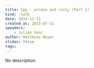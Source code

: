 ```yaml
---
title: Cpp - arcane and rusty (Part 1)
kind: :talk
date: 2014-12-11
created_at: 2015-07-11
speakers:
    - Julian Ganz
author: Matthias Beyer
slides: false
tags:
---
```


No description.
